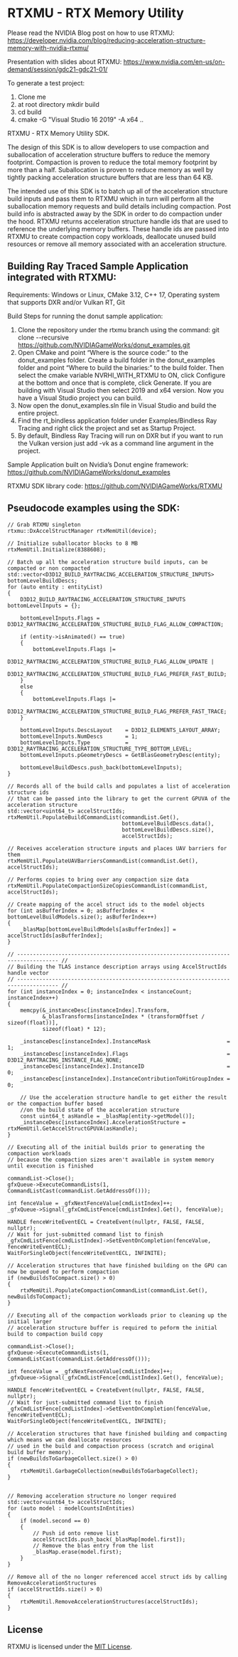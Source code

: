 # RTXMU - RTX Memory Utility

Please read the NVIDIA Blog post on how to use RTXMU:
https://developer.nvidia.com/blog/reducing-acceleration-structure-memory-with-nvidia-rtxmu/

Presentation with slides about RTXMU:
https://www.nvidia.com/en-us/on-demand/session/gdc21-gdc21-01/

To generate a test project:
1) Clone me
2) at root directory mkdir build
3) cd build
4) cmake -G "Visual Studio 16 2019" -A x64 ..

RTXMU - RTX Memory Utility SDK.

The design of this SDK is to allow developers to use compaction and suballocation of
acceleration structure buffers to reduce the memory footprint.  Compaction is proven to reduce the total memory
footprint by more than a half.  Suballocation is proven to reduce memory as well by tightly packing
acceleration structure buffers that are less than 64 KB.

The intended use of this SDK is to batch up all of the acceleration structure build inputs and pass them to
RTXMU which in turn will perform all the suballocation memory requests and build details
including compaction.  Post build info is abstracted away by the SDK in order to do compaction under the hood.
RTXMU returns acceleration structure handle ids that are used to reference the underlying memory buffers.  These handle
ids are passed into RTXMU to create compaction copy workloads, deallocate unused build resources or remove all memory
associated with an acceleration structure.

## Building Ray Traced Sample Application integrated with RTXMU:
Requirements:
Windows or Linux, CMake 3.12, C++ 17, Operating system that supports DXR and/or Vulkan RT, Git

Build Steps for running the donut sample application:
1)  Clone the repository under the rtxmu branch using the command: git clone --recursive https://github.com/NVIDIAGameWorks/donut_examples.git
2)  Open CMake and point “Where is the source code:” to the donut_examples folder.  Create a build folder in the donut_examples folder and point “Where to build the binaries:” to the build folder.
    Then select the cmake variable NVRHI_WITH_RTXMU to ON, click Configure at the bottom and once that is complete, click Generate.  If you are building with Visual Studio then select 2019 and x64 version.
    Now you have a Visual Studio project you can build.
3)  Now open the donut_examples.sln file in Visual Studio and build the entire project.
4)  Find the rt_bindless application folder under Examples/Bindless Ray Tracing and right click the project and set as Startup Project.
5)  By default, Bindless Ray Tracing will run on DXR but if you want to run the Vulkan version just add -vk as a command line argument in the project.

Sample Application built on Nvidia’s Donut engine framework:
https://github.com/NVIDIAGameWorks/donut_examples

RTXMU SDK library code:
https://github.com/NVIDIAGameWorks/RTXMU


## Pseudocode examples using the SDK:

    // Grab RTXMU singleton
    rtxmu::DxAccelStructManager rtxMemUtil(device);

    // Initialize suballocator blocks to 8 MB
    rtxMemUtil.Initialize(8388608);
    
    // Batch up all the acceleration structure build inputs, can be compacted or non compacted
    std::vector<D3D12_BUILD_RAYTRACING_ACCELERATION_STRUCTURE_INPUTS> bottomLevelBuildDescs;
    for (auto entity : entityList)
    {
        D3D12_BUILD_RAYTRACING_ACCELERATION_STRUCTURE_INPUTS bottomLevelInputs = {};
    
        bottomLevelInputs.Flags = D3D12_RAYTRACING_ACCELERATION_STRUCTURE_BUILD_FLAG_ALLOW_COMPACTION;
    
        if (entity->isAnimated() == true)
        {
            bottomLevelInputs.Flags |=
                D3D12_RAYTRACING_ACCELERATION_STRUCTURE_BUILD_FLAG_ALLOW_UPDATE |
                D3D12_RAYTRACING_ACCELERATION_STRUCTURE_BUILD_FLAG_PREFER_FAST_BUILD;
        }
        else
        {
            bottomLevelInputs.Flags |=
                D3D12_RAYTRACING_ACCELERATION_STRUCTURE_BUILD_FLAG_PREFER_FAST_TRACE;
        }
    
        bottomLevelInputs.DescsLayout    = D3D12_ELEMENTS_LAYOUT_ARRAY;
        bottomLevelInputs.NumDescs       = 1;
        bottomLevelInputs.Type           = D3D12_RAYTRACING_ACCELERATION_STRUCTURE_TYPE_BOTTOM_LEVEL;
        bottomLevelInputs.pGeometryDescs = GetBlasGeometryDesc(entity);
    
        bottomLevelBuildDescs.push_back(bottomLevelInputs);
    }
    
    // Records all of the build calls and populates a list of acceleration structure ids
    // that can be passed into the library to get the current GPUVA of the acceleration structure
    std::vector<uint64_t> accelStructIds;
    rtxMemUtil.PopulateBuildCommandList(commandList.Get(),
                                        bottomLevelBuildDescs.data(),
                                        bottomLevelBuildDescs.size(),
                                        accelStructIds);

    // Receives acceleration structure inputs and places UAV barriers for them
    rtxMemUtil.PopulateUAVBarriersCommandList(commandList.Get(), accelStructIds);

    // Performs copies to bring over any compaction size data
    rtxMemUtil.PopulateCompactionSizeCopiesCommandList(commandList, accelStructIds);

    // Create mapping of the accel struct ids to the model objects
    for (int asBufferIndex = 0; asBufferIndex < bottomLevelBuildModels.size(); asBufferIndex++)
    {
        _blasMap[bottomLevelBuildModels[asBufferIndex]] = accelStructIds[asBufferIndex];
    }

    // ----------------------------------------------------------------------------------- //
    // Building the TLAS instance description arrays using AccelStructIds handle vector
    // ----------------------------------------------------------------------------------- //
    for (int instanceIndex = 0; instanceIndex < instanceCount; instanceIndex++)
    {
        memcpy(&_instanceDesc[instanceIndex].Transform,
               &_blasTransforms[instanceIndex * (transformOffset / sizeof(float))],
               sizeof(float) * 12);
    
        _instanceDesc[instanceIndex].InstanceMask                        = 1;
        _instanceDesc[instanceIndex].Flags                               = D3D12_RAYTRACING_INSTANCE_FLAG_NONE;
        _instanceDesc[instanceIndex].InstanceID                          = 0;
        _instanceDesc[instanceIndex].InstanceContributionToHitGroupIndex = 0;
    
        // Use the acceleration structure handle to get either the result or the compaction buffer based
        //on the build state of the acceleration structure
        const uint64_t asHandle = _blasMap[entity->getModel()];
        _instanceDesc[instanceIndex].AccelerationStructure = rtxMemUtil.GetAccelStructGPUVA(asHandle);
    }

    // Executing all of the initial builds prior to generating the compaction workloads 
    // because the compaction sizes aren't available in system memory until execution is finished

    commandList->Close();
    gfxQueue->ExecuteCommandLists(1, CommandListCast(commandList.GetAddressOf()));

    int fenceValue = _gfxNextFenceValue[cmdListIndex]++;
    _gfxQueue->Signal(_gfxCmdListFence[cmdListIndex].Get(), fenceValue);

    HANDLE fenceWriteEventECL = CreateEvent(nullptr, FALSE, FALSE, nullptr);
    // Wait for just-submitted command list to finish
    _gfxCmdListFence[cmdListIndex]->SetEventOnCompletion(fenceValue, fenceWriteEventECL);
    WaitForSingleObject(fenceWriteEventECL, INFINITE);

    // Acceleration structures that have finished building on the GPU can now be queued to perform compaction
    if (newBuildsToCompact.size() > 0)
    {
        rtxMemUtil.PopulateCompactionCommandList(commandList.Get(), newBuildsToCompact);
    }

    // Executing all of the compaction workloads prior to cleaning up the initial larger
    // acceleration structure buffer is required to peform the initial build to compaction build copy

    commandList->Close();
    gfxQueue->ExecuteCommandLists(1, CommandListCast(commandList.GetAddressOf()));

    int fenceValue = _gfxNextFenceValue[cmdListIndex]++;
    _gfxQueue->Signal(_gfxCmdListFence[cmdListIndex].Get(), fenceValue);

    HANDLE fenceWriteEventECL = CreateEvent(nullptr, FALSE, FALSE, nullptr);
    // Wait for just-submitted command list to finish
    _gfxCmdListFence[cmdListIndex]->SetEventOnCompletion(fenceValue, fenceWriteEventECL);
    WaitForSingleObject(fenceWriteEventECL, INFINITE);

    // Acceleration structures that have finished building and compacting which means we can deallocate resources
    // used in the build and compaction process (scratch and original build buffer memory).
    if (newBuildsToGarbageCollect.size() > 0)
    {
        rtxMemUtil.GarbageCollection(newBuildsToGarbageCollect);
    }


    // Removing acceleration structure no longer required
    std::vector<uint64_t> accelStructIds;
    for (auto model : modelCountsInEntities)
    {
        if (model.second == 0)
        {
            // Push id onto remove list
            accelStructIds.push_back(_blasMap[model.first]);
            // Remove the blas entry from the list
            _blasMap.erase(model.first);
        }
    }
    
    // Remove all of the no longer referenced accel struct ids by calling RemoveAccelerationStructures
    if (accelStructIds.size() > 0)
    {
        rtxMemUtil.RemoveAccelerationStructures(accelStructIds);
    }

## License
RTXMU is licensed under the [MIT License](LICENSE.txt).
